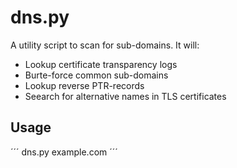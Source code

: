 # dns.py
A utility script to scan for sub-domains. It will:
- Lookup certificate transparency logs
- Burte-force common sub-domains
- Lookup reverse PTR-records
- Seearch for alternative names in TLS certificates

## Usage

´´´
dns.py example.com
´´´
